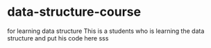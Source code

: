 # data-structure-course
for learning data structure
This is a students who is learning the data structure and put his code here
sss

